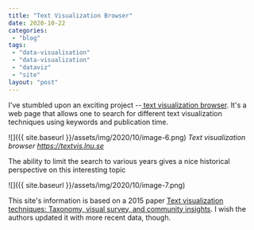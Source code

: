 ```yaml
---
title: "Text Visualization Browser"
date: 2020-10-22
categories: 
 - "blog"
tags: 
 - "data-visualisation"
 - "data-visualization"
 - "dataviz"
 - "site"
layout: "post"
---
```


I've stumbled upon an exciting project --[ text visualization browser](https://textvis.lnu.se/). It's a web page that allows one to search for different text visualization techniques using keywords and publication time. 

![]({{ site.baseurl }}/assets/img/2020/10/image-6.png)
*Text visualization browser https://textvis.lnu.se*

The ability to limit the search to various years gives a nice historical perspective on this interesting topic

![]({{ site.baseurl }}/assets/img/2020/10/image-7.png)

This site's information is based on a 2015 paper [Text visualization techniques: Taxonomy, visual survey, and community insights](https://ieeexplore.ieee.org/document/7156366). I wish the authors updated it with more recent data, though. 

